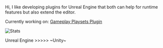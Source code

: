 Hi,
I like developing plugins for Unreal Engine that both can help for runtime features but also extend the editor.

Currently working on: [Gameplay Playsets Plugin](https://github.com/MajorTomAW/GameplayPlaysets)

![Stats](https://github-stats-alpha.vercel.app/api/?username=majortomaw "Stats")

Unreal Engine >>>>> ~Unity~
